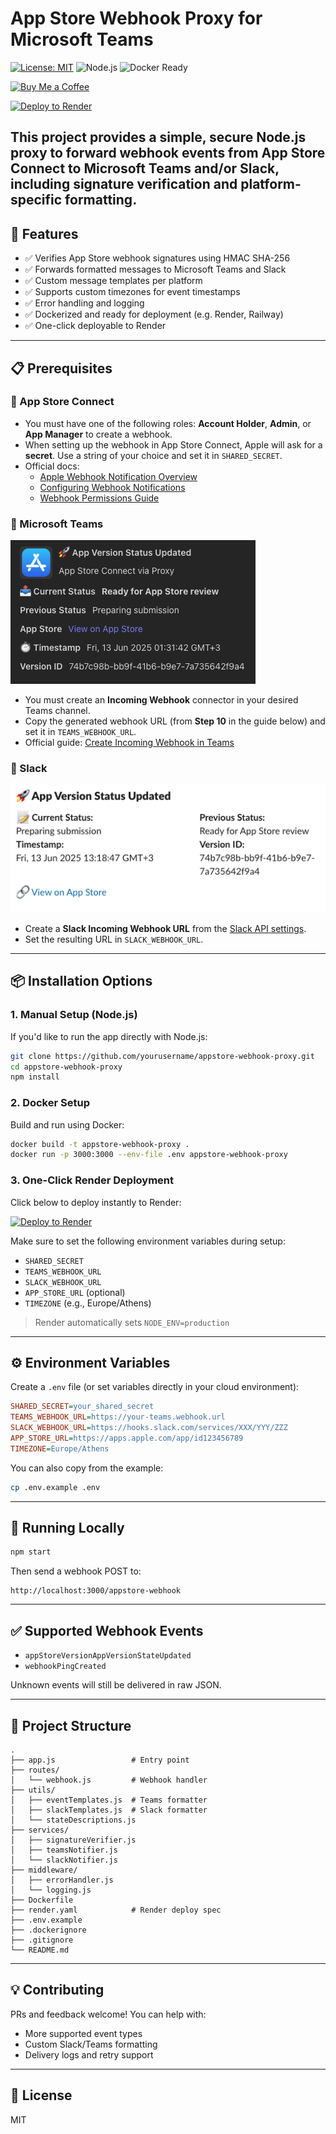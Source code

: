 # App Store Webhook Proxy for Microsoft Teams

[![License: MIT](https://img.shields.io/badge/License-MIT-yellow.svg)](https://opensource.org/licenses/MIT)
![Node.js](https://img.shields.io/badge/node-%3E%3D18.x-brightgreen)
![Docker Ready](https://img.shields.io/badge/docker-ready-blue)

[![Buy Me a Coffee](https://img.shields.io/badge/Buy%20Me%20a%20Coffee-%E2%98%95-blue)](coff.ee/alexiou)

[![Deploy to Render](https://render.com/images/deploy-to-render-button.svg)](https://render.com/deploy)

This project provides a simple, secure Node.js proxy to forward webhook events from **App Store Connect** to **Microsoft Teams** and/or **Slack**, including signature verification and platform-specific formatting.
---

## 🚀 Features

- ✅ Verifies App Store webhook signatures using HMAC SHA-256
- ✅ Forwards formatted messages to Microsoft Teams and Slack
- ✅ Custom message templates per platform
- ✅ Supports custom timezones for event timestamps
- ✅ Error handling and logging
- ✅ Dockerized and ready for deployment (e.g. Render, Railway)
- ✅ One-click deployable to Render

---

## 📋 Prerequisites

### 🔐 App Store Connect
- You must have one of the following roles: **Account Holder**, **Admin**, or **App Manager** to create a webhook.
- When setting up the webhook in App Store Connect, Apple will ask for a **secret**. Use a string of your choice and set it in `SHARED_SECRET`.
- Official docs:
  - [Apple Webhook Notification Overview](https://developer.apple.com/documentation/AppStoreConnectAPI/webhook-notifications)
  - [Configuring Webhook Notifications](https://developer.apple.com/documentation/appstoreconnectapi/configuring-webhook-notifications)
  - [Webhook Permissions Guide](https://developer.apple.com/help/app-store-connect/manage-your-team/manage-webhooks)

### 💬 Microsoft Teams
![MS Teams Notification Screenshot](documentation/assets/TeamsAppStoreUpdateResponse.png)
- You must create an **Incoming Webhook** connector in your desired Teams channel.
- Copy the generated webhook URL (from **Step 10** in the guide below) and set it in `TEAMS_WEBHOOK_URL`.
- Official guide: [Create Incoming Webhook in Teams](https://learn.microsoft.com/en-us/microsoftteams/platform/webhooks-and-connectors/how-to/add-incoming-webhook?tabs=newteams%2Cdotnet)

### 💬 Slack
![Slack Notification Screenshot](documentation/assets/SlackAppStoreUpdateResponse.png)
- Create a **Slack Incoming Webhook URL** from the [Slack API settings](https://api.slack.com/messaging/webhooks).
- Set the resulting URL in `SLACK_WEBHOOK_URL`.

---

## 📦 Installation Options

### 1. Manual Setup (Node.js)
If you'd like to run the app directly with Node.js:

```bash
git clone https://github.com/yourusername/appstore-webhook-proxy.git
cd appstore-webhook-proxy
npm install
```

### 2. Docker Setup
Build and run using Docker:

```bash
docker build -t appstore-webhook-proxy .
docker run -p 3000:3000 --env-file .env appstore-webhook-proxy
```

### 3. One-Click Render Deployment
Click below to deploy instantly to Render:

[![Deploy to Render](https://render.com/images/deploy-to-render-button.svg)](https://render.com/deploy)

Make sure to set the following environment variables during setup:
- `SHARED_SECRET`
- `TEAMS_WEBHOOK_URL`
- `SLACK_WEBHOOK_URL`
- `APP_STORE_URL` (optional)
- `TIMEZONE` (e.g., Europe/Athens)

> Render automatically sets `NODE_ENV=production`

---

## ⚙️ Environment Variables

Create a `.env` file (or set variables directly in your cloud environment):

```ini
SHARED_SECRET=your_shared_secret
TEAMS_WEBHOOK_URL=https://your-teams.webhook.url
SLACK_WEBHOOK_URL=https://hooks.slack.com/services/XXX/YYY/ZZZ
APP_STORE_URL=https://apps.apple.com/app/id123456789
TIMEZONE=Europe/Athens
```

You can also copy from the example:
```bash
cp .env.example .env
```

---

## 🧪 Running Locally

```bash
npm start
```
Then send a webhook POST to:
```
http://localhost:3000/appstore-webhook
```

---

## ✅ Supported Webhook Events
- `appStoreVersionAppVersionStateUpdated`
- `webhookPingCreated`

Unknown events will still be delivered in raw JSON.

---

## 📂 Project Structure

```
.
├── app.js                 # Entry point
├── routes/
│   └── webhook.js         # Webhook handler
├── utils/
│   ├── eventTemplates.js  # Teams formatter
│   ├── slackTemplates.js  # Slack formatter
│   └── stateDescriptions.js
├── services/
│   ├── signatureVerifier.js
│   ├── teamsNotifier.js
│   └── slackNotifier.js
├── middleware/
│   ├── errorHandler.js
│   └── logging.js
├── Dockerfile
├── render.yaml            # Render deploy spec
├── .env.example
├── .dockerignore
├── .gitignore
└── README.md
```

---

## 💡 Contributing

PRs and feedback welcome! You can help with:
- More supported event types
- Custom Slack/Teams formatting
- Delivery logs and retry support

---

## 📝 License
MIT
